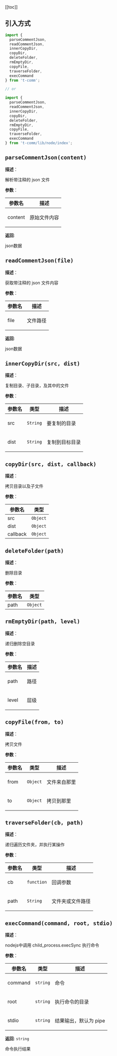 [[toc]]

## 引入方式

```ts
import {
  parseCommentJson,
  readCommentJson,
  innerCopyDir,
  copyDir,
  deleteFolder,
  rmEmptyDir,
  copyFile,
  traverseFolder,
  execCommand
} from 't-comm';

// or

import {
  parseCommentJson,
  readCommentJson,
  innerCopyDir,
  copyDir,
  deleteFolder,
  rmEmptyDir,
  copyFile,
  traverseFolder,
  execCommand
} from 't-comm/lib/node/index';
```


## `parseCommentJson(content)` 


**描述**：<p>解析带注释的 json 文件</p>

**参数**：


| 参数名 | 描述 |
| --- | --- |
| content | <p>原始文件内容</p> |

**返回**: <p>json数据</p>

<a name="readCommentJson"></a>

## `readCommentJson(file)` 


**描述**：<p>获取带注释的 json 文件内容</p>

**参数**：


| 参数名 | 描述 |
| --- | --- |
| file | <p>文件路径</p> |

**返回**: <p>json数据</p>

<a name="innerCopyDir"></a>

## `innerCopyDir(src, dist)` 


**描述**：<p>复制目录、子目录，及其中的文件</p>

**参数**：


| 参数名 | 类型 | 描述 |
| --- | --- | --- |
| src | <code>String</code> | <p>要复制的目录</p> |
| dist | <code>String</code> | <p>复制到目标目录</p> |



<a name="copyDir"></a>

## `copyDir(src, dist, callback)` 


**描述**：<p>拷贝目录以及子文件</p>

**参数**：


| 参数名 | 类型 |
| --- | --- |
| src | <code>Object</code> | 
| dist | <code>Object</code> | 
| callback | <code>Object</code> | 



<a name="deleteFolder"></a>

## `deleteFolder(path)` 


**描述**：<p>删除目录</p>

**参数**：


| 参数名 | 类型 |
| --- | --- |
| path | <code>Object</code> | 



<a name="rmEmptyDir"></a>

## `rmEmptyDir(path, level)` 


**描述**：<p>递归删除空目录</p>

**参数**：


| 参数名 | 描述 |
| --- | --- |
| path | <p>路径</p> |
| level | <p>层级</p> |



<a name="copyFile"></a>

## `copyFile(from, to)` 


**描述**：<p>拷贝文件</p>

**参数**：


| 参数名 | 类型 | 描述 |
| --- | --- | --- |
| from | <code>Object</code> | <p>文件来自那里</p> |
| to | <code>Object</code> | <p>拷贝到那里</p> |



<a name="traverseFolder"></a>

## `traverseFolder(cb, path)` 


**描述**：<p>递归遍历文件夹，并执行某操作</p>

**参数**：


| 参数名 | 类型 | 描述 |
| --- | --- | --- |
| cb | <code>function</code> | <p>回调参数</p> |
| path | <code>String</code> | <p>文件夹或文件路径</p> |



<a name="execCommand"></a>

## `execCommand(command, root, stdio)` 


**描述**：<p>nodejs中调用 child_process.execSync 执行命令</p>

**参数**：


| 参数名 | 类型 | 描述 |
| --- | --- | --- |
| command | <code>string</code> | <p>命令</p> |
| root | <code>string</code> | <p>执行命令的目录</p> |
| stdio | <code>string</code> | <p>结果输出，默认为 pipe</p> |

**返回**: <code>string</code><br>

<p>命令执行结果</p>

